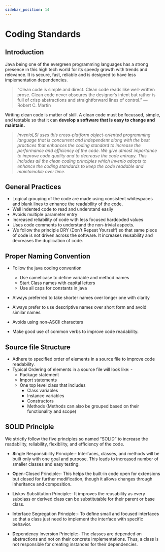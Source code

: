 ```yaml
---
sidebar_position: 14
---
```

# Coding Standards

## Introduction
Java being one of the evergreen programming languages has a strong presence in this high tech world for its speedy growth with trends and relevance. It is secure, fast, reliable and is designed to have less implementation dependencies.




>“Clean code is simple and direct. Clean code reads like well-written prose. Clean code never obscures the designer’s intent but rather is full of crisp abstractions and straightforward lines of control.” — Robert C. Martin

Writing clean code is matter of skill. A clean code must be focussed, simple, and testable so that it can **develop a software that is easy to change and maintain.**

>*InvenioLSI uses this cross-platform object-oriented programming language that is concurrent and independent along with the best practices that enhances the coding standard to increase the performance and efficiency of the code*.
>*We give utmost importance to improve code quality and to decrease the code entropy.
This includes all the clean coding principles which Invenio adopts to enhance the coding standards to keep the code readable and maintainable over time.*

## General Practices 
- Logical grouping of the code are made using consistent whitespaces and blank lines to enhance the readability of the code.
- Well indented code to read and understand easily
- Avoids multiple parameter entry
- Increased reliability of code with less focused hardcoded values
- Uses code comments to understand the non-trivial aspects.
- We follow the principle DRY (Don’t Repeat Yourself) so that same piece of code is not driven across the software. It increases reusability and decreases the duplication of code.

## Proper Naming Convention
- Follow the java coding convention

    - Use camel case to define variable and method names
    - Start Class names with capital letters
    - Use all caps for constants in java
- Always preferred to take shorter names over longer one with clarity
- Always prefer to use descriptive names over short form and avoid similar names
- Avoids using non-ASCII characters
- Make good use of common verbs to improve code readability.




## Source file Structure
- 	Adhere to specified order of elements in a source file to improve code readability.
- Typical Ordering of elements in a source file will look like: -
    - Package statement
    - Import statements
    - One top level class that includes
        - Class variables
        - Instance variables
        - Constructors
        - Methods
          (Methods can also be grouped based on their functionality and scope)

## SOLID Principle
We strictly follow the five principles so named “SOLID” to increase the readability, reliability, flexibility, and efficiency of the code.
- **S**ingle Responsibility Principle:-  Interfaces, classes, and methods will be built only with one goal and purpose. This leads to increased number of smaller classes and easy testing.

- **O**pen-Closed Principle:- This helps the built-in code open for extensions but closed for further modification, though it allows changes through inheritance and composition.
  
- **L**iskov Substitution Principle:- It improves the reusability as every subclass or derived class can be substitutable for their parent or base class.
    
- **I**nterface Segregation Principle:- To define small and focused interfaces so that a class just need to implement the interface with specific behavior.

- **D**ependency Inversion Principle:- The classes are depended on abstractions and not on their concrete implementations. Thus, a class is not responsible for creating instances for their dependencies.








